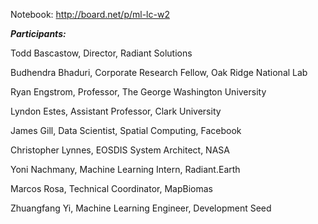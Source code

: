 
Notebook: http://board.net/p/ml-lc-w2

***Participants:***

Todd	Bascastow,	Director,	Radiant Solutions

Budhendra	Bhaduri,	Corporate Research Fellow,	Oak Ridge National Lab

Ryan	Engstrom,	Professor,	The George Washington University

Lyndon	Estes,	Assistant Professor,	Clark University

James	Gill,	Data Scientist, Spatial Computing,	Facebook

Christopher	Lynnes,	EOSDIS System Architect,	NASA

Yoni	Nachmany,	Machine Learning Intern,	Radiant.Earth

Marcos	Rosa,	Technical Coordinator,	MapBiomas

Zhuangfang	Yi,	Machine Learning Engineer,	Development Seed